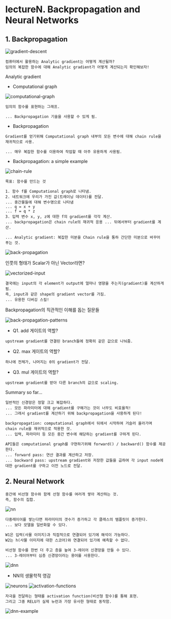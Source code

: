 # lectureN. Backpropagation and Neural Networks

## 1. Backpropagation

![gradient-descent](./img/lec4/gradient-descent.PNG)

```
컴퓨터에서 활용하는 Analytic gradient는 어떻게 계산될까?
임의의 복잡한 함수에 대해 Analytic gradient가 어떻게 계산되는지 확인해보자!
```

Analytic gradient

- Computational graph

![computational-graph](./img/lec4/computational-graph.PNG)

```
임의의 함수를 표현하는 그래프.

... Backpropagation 기술을 사용할 수 있게 됨.
```

- Backpropagation

```
Gradient를 얻기위해 Computational graph 내부의 모든 변수에 대해 chain rule을 재귀적으로 사용.

... 매우 복잡한 함수를 이용하여 작업할 때 아주 유용하게 사용됨.
```

- Backpropagation: a simple example

![chain-rule](./img/lec4/chain-rule.PNG)

```
목표: 함수를 만드는 것

1. 함수 f를 Computational graph로 나타냄.
2. 네트워크에 우리가 가진 값(트레이닝 데이터)를 전달.
... 중간물들에 대해 변수명으로 나타냄
... q = x + y
... f = q * z
3. 입력 변수 x, y, z에 대한 f의 gradient를 각각 계산.
... backpropagation은 chain rule의 재귀적 응용 ... 뒤에서부터 gradient를 계산.

... Analytic gradient: 복잡한 미분을 Chain rule을 통하 간단한 미분으로 바꾸어 푸는 것.
```

![back-propagation](./img/lec4/back-propagation.PNG)

인풋의 형태가 Scalar가 아닌 Vector라면?

![vectorized-input](./img/lec4/vecotrized-input.PNG)

```
결국에는 input의 각 element가 output에 얼마나 영향을 주는지(gradient)를 계산하게됨.
즉, input과 같은 shape의 gradient vector를 가짐.
... 유용한 디버깅 스킬!
```

Backpropagation의 직관적인 이해를 돕는 질문들

![back-propagation-patterns](./img/lec4/back-propagation-patterns.PNG)

- Q1. add 게이트의 역할?

```
upstream gradient를 연결된 branch들에 정확히 같은 값으로 나눠줌.
```

- Q2. max 게이트의 역할?

```
하나에 전체가, 나머지는 0의 gradient가 전달.
```

- Q3. mul 게이트의 역할?

```
upstream gradient를 받아 다른 branch의 값으로 scaling.
```

Summary so far...

```
일반적인 신경망은 정말 크고 복잡하다.
... 모든 파라미터에 대해 gradient를 구해가는 것이 너무도 비효율적!
... 그래서 gradient를 계산하기 위해 backpropagation을 사용하게 된다!

backpropagation: computational graph에서 뒤에서 시작하여 거슬러 올라가며 chain rule을 재귀적으로 적용한 것.
... 입력, 파라미터 등 모든 중간 변수에 해당하는 gradient를 구하게 된다.

API들은 computational graph를 구현하기위해 forward() / backward() 함수를 제공한다.
... forward pass: 연산 결과를 계산하고 저장.
... backward pass: upstream gradient와 저장한 값들을 곱하여 각 input node에 대한 gradient를 구하고 이전 노드로 전달.
```

## 2. Neural Network

```
중간에 비선형 함수와 함께 선형 함수를 여러개 쌓아 계산하는 것.
즉, 함수의 집합.
```

![nn](./img/lec4/nn.PNG)

```
다중레이어를 쌓는다면 파라미터의 갯수가 증가하고 각 클래스의 템플릿이 증가한다.
... 보다 모델을 일반화할 수 있다.

W1은 입력(사물 이미지)과 직접적으로 연결되어 있기에 해석이 가능하다.
W2는 h(사물 이미지에 대한 스코어)와 연결되어 있기에 예측할 수 없다.

비선형 함수를 한번 더 주고 층을 높여 3-레이어 신경망을 만들 수 있다.
... 3-레이어부터 심층 신경망이라는 용어를 사용한다.
```

![dnn](./img/lec4/dnn.PNG)

- NN의 생물학적 영감

![neurons](./img/lec4/neurons.PNG)
![activation-functions](./img/lec4/activation-functions.PNG)

```
자극을 전달하는 형태를 activation function(비선형 함수)를 통해 표현.
그리고 그중 RELU가 실제 뉴런과 가장 유사한 형태로 동작함.
```

![dnn-example](./img/lec4/dnn-example.PNG)